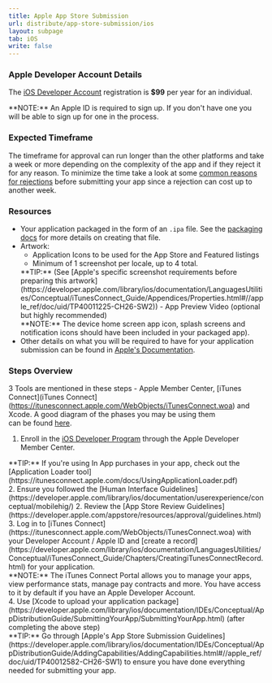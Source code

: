 ```yaml
---
title: Apple App Store Submission
url: distribute/app-store-submission/ios
layout: subpage
tab: iOS
write: false
---
```


### Apple Developer Account Details
The [iOS Developer Account](http://developer.apple.com/) registration is **$99** per year for an individual. 
 
<div class="alert--warning">**NOTE:** An Apple ID is required to sign up. If you don't have one you will be able to sign up for one in the process.</div>

### Expected Timeframe
The timeframe for approval can run longer than the other platforms and take a week or more depending on the complexity of the app and if they reject it for any reason. 
To minimize the time take a look at some [common reasons for rejections](https://developer.apple.com/app-store/review/rejections/) before submitting your app since a rejection can cost up to another week. 
 
### Resources
- Your application packaged in the form of an `.ipa` file. See the [packaging docs](distribute/packaging-provisioning/ios) for more details on creating that file.
- Artwork:
  - Application Icons to be used for the App Store and Featured listings
  - Minimum of 1 screenshot per locale, up to 4 total. 
  <div class="alert--info">**TIP:** (See [Apple's specific screenshot requirements before preparing this artwork](https://developer.apple.com/library/ios/documentation/LanguagesUtilities/Conceptual/iTunesConnect_Guide/Appendices/Properties.html#//apple_ref/doc/uid/TP40011225-CH26-SW2))
  - App Preview Video (optional but highly recommended)  
  <div class="alert--warning">**NOTE:** The device home screen app icon, splash screens and notification icons should have been included in your packaged app).</div>
- Other details on what you will be required to have for your application submission can be found in [Apple's Documentation](https://developer.apple.com/library/ios/documentation/LanguagesUtilities/Conceptual/iTunesConnect_Guide/Appendices/Properties.html#//apple_ref/doc/uid/TP40011225-CH26-SW7).  
   

### Steps Overview

3 Tools are mentioned in these steps - Apple Member Center, [iTunes Connect](iTunes Connect](https://itunesconnect.apple.com/WebObjects/iTunesConnect.woa) and Xcode. A good diagram of the phases you may be using them  
can be found [here](https://developer.apple.com/library/ios/documentation/LanguagesUtilities/Conceptual/iTunesConnect_Guide/Chapters/About.html).
 
1. Enroll in the [iOS Developer Program](https://developer.apple.com/membercenter/index.action) through the Apple Developer Member Center. 
  <div class="alert--tip">**TIP:** If you're using In App purchases in your app, check out the [Application Loader tool](https://itunesconnect.apple.com/docs/UsingApplicationLoader.pdf)</div> 
2. Ensure you followed the [Human Interface Guidelines](https://developer.apple.com/library/ios/documentation/userexperience/conceptual/mobilehig/)
2. Review the [App Store Review Guidelines](https://developer.apple.com/appstore/resources/approval/guidelines.html)
3. Log in to [iTunes Connect](https://itunesconnect.apple.com/WebObjects/iTunesConnect.woa) with your Developer Account / Apple ID and [create a record](https://developer.apple.com/library/ios/documentation/LanguagesUtilities/Conceptual/iTunesConnect_Guide/Chapters/CreatingiTunesConnectRecord.html) for your application.
<div class="alert--info">**NOTE:** The iTunes Connect Portal allows you to manage your apps, view performance stats, manage pay contracts and more. You have access to it by default if you have an Apple Developer Account.</div>
4. Use [Xcode to upload your application package](https://developer.apple.com/library/ios/documentation/IDEs/Conceptual/AppDistributionGuide/SubmittingYourApp/SubmittingYourApp.html) (after completing the above step) 
  
<div class="alert--info">**TIP:** Go through [Apple's App Store Submission Guidelines](https://developer.apple.com/library/ios/documentation/IDEs/Conceptual/AppDistributionGuide/AddingCapabilities/AddingCapabilities.html#//apple_ref/doc/uid/TP40012582-CH26-SW1) to ensure you have done everything needed for submitting your app.</div>



